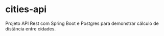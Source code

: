 # cities-api
Projeto API Rest com Spring Boot e Postgres para demonstrar cálculo de distância entre cidades.
